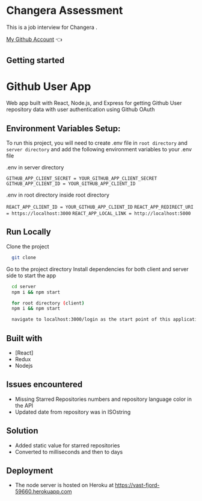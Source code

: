 # Changera Assessment

This is a job interview for Changera .

[My Github Account](https://github.com/kingebere) :point_left:

## Getting started

# Github User App

Web app built with React, Node.js, and
Express for getting Github User repository
data with user authentication using Github OAuth

## Environment Variables Setup:

To run this project, you will need to create .env file in `root directory` and `server directory`
and add the following environment variables to your .env file

.env in server directory

`GITHUB_APP_CLIENT_SECRET = YOUR_GITHUB_APP_CLIENT_SECRET`
`GITHUB_APP_CLIENT_ID = YOUR_GITHUB_APP_CLIENT_ID`

.env in root directory inside root directory

`REACT_APP_CLIENT_ID = YOUR_GITHUB_APP_CLIENT_ID`
`REACT_APP_REDIRECT_URI = https://localhost:3000`
`REACT_APP_LOCAL_LINK = http://localhost:5000`

## Run Locally

Clone the project

```bash
  git clone
```

Go to the project directory
Install dependencies for both client and server side to start the app

```bash
  cd server
  npm i && npm start

  for root directory (client)
  npm i && npm start
```

```bash
  navigate to localhost:3000/login as the start point of this application
```

## Built with

- [React]
- Redux
- Nodejs

## Issues encountered

- Missing Starred Repositories numbers and repository language color in the API
- Updated date from repository was in ISOstring

## Solution

- Added static value for starred repositories
- Converted to milliseconds and then to days

## Deployment

- The node server is hosted on Heroku at https://vast-fjord-59660.herokuapp.com
